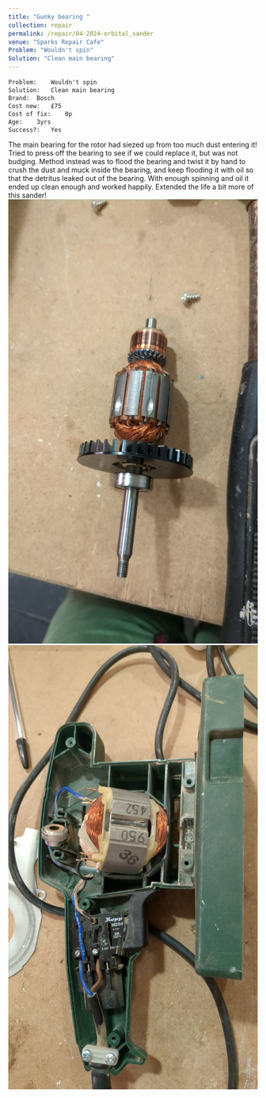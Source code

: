 ```yaml
---
title: "Gunky bearing "
collection: repair
permalink: /repair/04-2024-orbital_sander
venue: "Sparks Repair Cafe"
Problem: "Wouldn't spin"
Solution: "Clean main bearing"
---
```

```
Problem:    Wouldn't spin 
Solution:   Clean main bearing 
Brand:  Bosch 
Cost new:   £75 
Cost of fix:    0p 
Age:    3yrs 
Success?:   Yes 
```
The main bearing for the rotor had siezed up from too much dust entering it! Tried to press off the bearing to see if we could replace it, but was not budging. Method instead was to flood the bearing and twist it by hand to crush the dust and muck inside the bearing, and keep flooding it with oil so that the detritus leaked out of the bearing. With enough spinning and oil it ended up clean enough and worked happily. Extended the life a bit more of this sander!
![](/images/repair_cafe/orbital_sander/sander_1.jpg)
![](/images/repair_cafe/orbital_sander/sander_2.jpg)
